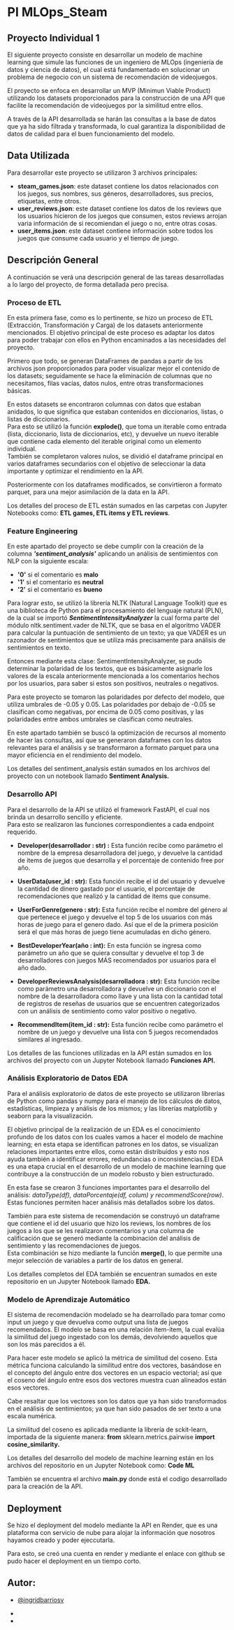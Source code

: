 
# PI MLOps_Steam 
## Proyecto Individual 1

El siguiente proyecto consiste en desarrollar un modelo de machine learning que simule las funciones de un ingeniero de MLOps (ingeniería de datos y ciencia de datos), el cual está fundamentado en solucionar un problema de negocio con un sistema de recomendación de videojuegos.

El proyecto se enfoca en desarrollar un MVP (Minimun Viable Product) utilizando los datasets proporcionados para la construcción de una API que facilite la recomendación de videojuegos por la similitud entre ellos. 

A través de la API desarrollada se harán las consultas a la base de datos que ya ha sido filtrada y transformada, lo cual garantiza la disponibilidad de datos de calidad para el buen funcionamiento del modelo. 

## Data Utilizada

Para desarrollar este proyecto se utilizaron 3 archivos principales:
- **steam_games.json**: este dataset contiene los datos relacionados con los juegos, sus nombres, sus géneros,  desarrolladores, sus precios, etiquetas, entre otros. 
- **user_reviews.json**: este dataset contiene los datos de los reviews que los usuarios hicieron de los juegos que consumen, estos reviews arrojan varia información de si recomiendan el juego o no, entre otras cosas.
- **user_items.json**: este dataset contiene información sobre todos los juegos que consume cada usuario y el tiempo de juego. 

## Descripción General 
A continuación se verá una descripción general de las tareas desarrolladas a lo largo del proyecto, de forma detallada pero precisa.

### Proceso de ETL
En esta primera fase, como es lo pertinente, se hizo un proceso de ETL (Extracción, Transformación y Carga) de los datasets anteriormente mencionados. 
El objetivo principal de este proceso es adaptar los datos para poder trabajar con ellos en Python encaminados a las necesidades del proyecto.  

Primero que todo, se generan DataFrames de pandas a partir de los archivos json proporcionados para poder visualizar mejor el contenido de los datasets; seguidamente se hace la eliminación de columnas que no necesitamos, filas vacías, datos nulos, entre otras transformaciones básicas. 

En estos datasets se encontraron columnas con datos que estaban anidados, lo que significa que estaban contenidos en diccionarios, listas, o listas de diccionarios.  
Para esto se utilizó la función **explode()**, que toma un iterable como entrada (lista, diccionario, lista de diccionarios, etc), y devuelve un nuevo iterable que contiene cada elemento del iterable original como un elemento individual.  
También se completaron valores nulos, se dividió el dataframe principal en varios dataframes secundarios con el objetivo de seleccionar la data importante y optimizar el rendimiento en la API.

Posteriormente con los dataframes modificados, se convirtieron a formato parquet, para una mejor asimilación de la data en la API.

Los detalles del proceso de ETL están sumados en las carpetas con Jupyter Notebooks como: **ETL games, ETL items y ETL reviews**.

### Feature Engineering

En este apartado del proyecto se debe cumplir con la creación de la columna ***'sentiment_analysis'*** aplicando un análisis de sentimientos con NLP con la siguiente escala: 

- **'0'** si el comentario es **malo** 
- **'1'** si el comentario es **neutral**
- **'2'** si el comentario es **bueno**

Para lograr esto, se utilizó la librería NLTK (Natural Language Toolkit) que es una biblioteca de Python para el procesamiento del lenguaje natural (PLN), de la cual se importó ***SentimentIntensityAnalyzer*** la cual forma parte del módulo nltk.sentiment.vader de NLTK, que se basa en el algoritmo VADER para calcular la puntuación de sentimiento de un texto; ya que VADER es un razonador de sentimientos que se utiliza más precisamente para análisis de sentimientos en texto.

Entonces mediante esta clase: SentimentIntensityAnalyzer, se pudo determinar la polaridad de los textos, que es básicamente asignarle los valores de la escala anteriormente mencionada a los comentarios hechos por los usuarios, para saber si estos son positivos, neutrales o negativos. 

Para este proyecto se tomaron las polaridades por defecto del modelo, que utiliza umbrales de -0.05 y 0.05. Las polaridades por debajo de -0.05 se clasifican como negativas, por encima de 0.05 como positivas, y las polaridades entre ambos umbrales se clasifican como neutrales.

En este apartado también se buscó la optimización de recursos al momento de hacer las consultas, así que se generaron dataframes con los datos relevantes para el análisis y se transformaron a formato parquet para una mayor eficiencia en el rendimiento del modelo. 

Los detalles del sentiment_analysis están sumados en los archivos del proyecto con un notebook llamado **Sentiment Analysis.**

### Desarrollo API

Para el desarrollo de la API se utilizó el framework FastAPI, el cual nos brinda un desarrollo sencillo y eficiente.  
Para esto se realizaron las funciones correspondientes a cada endpoint requerido.


- **Developer(desarrollador : str) :** Esta función recibe como parámetro el nombre de la empresa desarrolladora del juego, y devuelve la cantidad de items de juegos que desarrolla y el porcentaje de contenido free por año. 

- **UserData(user_id : str):** Esta función recibe el id del usuario y devuelve la cantidad de dinero gastado por el usuario, el porcentaje de recomendaciones que realizó y la cantidad de items que consume.

- **UserForGenre(genero : str):** Esta función recibe el nombre del género al que pertenece el juego y devuelve el top 5 de los usuarios con más horas de juego para el genero dado. Así que el de la primera posición será el que más horas de juego tiene acumuladas en dicho género. 

- **BestDeveloperYear(año : int):** En esta función se ingresa como parámetro un año que se quiera consultar y devuelve el top 3 de desarrolladores con juegos MÁS recomendados por usuarios para el año dado.

- **DeveloperReviewsAnalysis(desarrolladora : str):** Esta función recibe como parámetro una desarrolladora y devuelve un diccionario con el nombre de la desarrolladora como llave y una lista con la cantidad total de registros de reseñas de usuarios que se encuentren categorizados con un análisis de sentimiento como valor positivo o negativo.

- **RecommendItem(item_id : str):** Esta función recibe como parámetro el nombre de un juego y devuelve una lista con 5 juegos recomendados similares al ingresado.

Los detalles de las funciones utilizadas en la API están sumados en los archivos del proyecto con un Jupyter Notebook llamado **Funciones API.**

### Análisis Exploratorio de Datos EDA 

Para el análisis exploratorio de datos de este proyecto se utilizaron librerías de Python como pandas y numpy para el manejo de los cálculos de datos, estadísticas, limpieza y análisis de los mismos; y las librerías matplotlib y seaborn para la visualización. 

El objetivo principal de la realización de un EDA es el conocimiento profundo de los datos con los cuales vamos a hacer el modelo de machine learning; en esta etapa se identifican patrones en los datos, se visualizan relaciones importantes entre ellos, como están distribuidos y esto nos ayuda también a identificar errores, redundancias o inconsistencias.El EDA es una etapa crucial en el desarrollo de un modelo de machine learning que contribuye a la construcción de un modelo robusto y bien estructurado.

En esta fase se crearon 3 funciones importantes para el desarrollo del análisis: *dataType(df), dataPorcentaje(df, colum) y recommendScore(row)*. Estas funciones permiten hacer análisis más detallados sobre los datos.

También para este sistema de recomendación se construyó un dataframe que contiene el id del usuario que hizo los reviews, los nombres de los juegos a los que se les realizaron comentarios y una columna de calificación que se generó mediante la combinación del análisis de sentimiento y las recomendaciones de juegos.  
Esta combinación se hizo mediante la función **merge()**, lo que permite una mejor selección de variables a partir de los datos en general.

Los detalles completos del EDA también se encuentran sumados en este repositorio en un Jupyter Notebook llamado **EDA.**

### Modelo de Aprendizaje Automático 

El sistema de recomendación modelado se ha dearrollado para tomar como input un juego y que devuelva como output una lista de juegos recomendados. El modelo se basa en una relación ítem-ítem, la cual evalúa la similitud del juego ingestado con los demás, devolviendo aquellos que son los más parecidos a él.

Para hacer este modelo se aplicó la métrica de similitud del coseno. Esta métrica funciona calculando la similitud entre dos vectores, basándose en el concepto del ángulo entre dos vectores en un espacio vectorial; así que el coseno del ángulo entre esos dos vectores muestra cuan alineados están esos vectores. 

Cabe resaltar que los vectores son los datos que ya han sido transformados en el análisis de sentimientos; ya que han sido pasados de ser texto a una escala numérica.

La similitud del coseno es aplicada mediante la librería de sckit-learn, importada de la siguiente manera: **from** sklearn.metrics.pairwise **import cosine_similarity.**

Los detalles del desarrollo del modelo de machine learning están en los archivos del repositorio en un Jupyter Notebook como: **Code ML**

También se encuentra el archivo **main.py** donde está el codigo desarrollado para la creación de la API.

## Deployment

Se hizo el deployment del modelo mediante la API en Render, que es una plataforma con servicio de nube para alojar la información que nosotros hayamos creado y poder ejeccutarla.

Para esto, se creó una cuenta en render y mediante el enlace con github se pudo hacer el deployment en un tiempo corto. 


## Autor:

- [@ingridbarriosv](https://www.github.com/ingridbarriosv)

- [Link de del repositorio]:(https://github.com/ingridbarriosv/PI-MLOps---IB)

- [Link del deployment]:(https://pi-mlops-ib.onrender.com)

